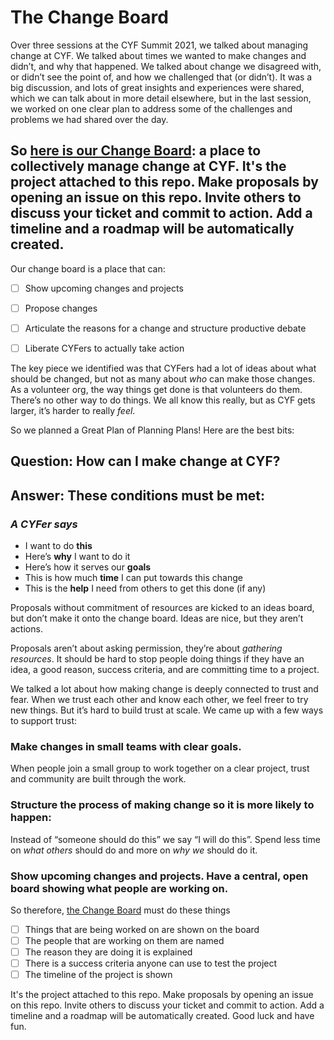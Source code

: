 # The Change Board

Over three sessions at the CYF Summit 2021, we talked about managing change at CYF. We talked about times we wanted to make changes and didn’t, and why that happened. We talked about change we disagreed with, or didn’t see the point of, and how we challenged that (or didn’t). It was a big discussion, and lots of great insights and experiences were shared, which we can talk about in more detail elsewhere, but in the last session, we worked on one clear plan to address some of the challenges and problems we had shared over the day.

## So [here is our Change Board](https://github.com/orgs/CodeYourFuture/projects/67): a place to collectively manage change at CYF. It's the project attached to this repo. Make proposals by opening an issue on this repo. Invite others to discuss your ticket and commit to action. Add a timeline and a roadmap will be automatically created.

Our change board is a place that can:

- [ ] Show upcoming changes and projects
- [ ] Propose changes
- [ ] Articulate the reasons for a change and structure productive debate
- [ ] Liberate CYFers to actually take action


The key piece we identified was that CYFers had a lot of ideas about what should be changed, but not as many about _who_ can make those changes. As a volunteer org, the way things get done is that volunteers do them. There’s no other way to do things. We all know this really, but as CYF gets larger, it’s harder to really _feel_. 

So we planned a Great Plan of Planning Plans! Here are the best bits:

## Question: How can I make change at CYF?
## Answer: These conditions must be met:

### _A CYFer says_

- I want to do **this**
- Here’s **why** I want to do it
- Here’s how it serves our **goals**
- This is how much **time** I can put towards this change
- This is the **help** I need from others to get this done (if any)

Proposals without commitment of resources are kicked to an ideas board, but don’t make it onto the change board. Ideas are nice, but they aren’t actions.

Proposals aren’t about asking permission, they’re about _gathering resources_. It should be hard to stop people doing things if they have an idea, a good reason, success criteria, and are committing time to a project.

We talked a lot about how making change is deeply connected to trust and fear. When we trust each other and know each other, we feel freer to try new things. But it’s hard to build trust at scale. We came up with a few ways to support trust:

### Make changes in small teams with clear goals.
When people join a small group to work together on a clear project, trust and community are built through the work.

### Structure the process of making change so it is more likely to happen: 
Instead of “someone should do this” we say “I will do this”.
Spend less time on _what others_ should do and more on _why we_ should do it.

### Show upcoming changes and projects. Have a central, open board showing what people are working on.
So therefore, [the Change Board](https://github.com/orgs/CodeYourFuture/projects/67) must do these things

- [ ] Things that are being worked on are shown on the board
- [ ] The people that are working on them are named
- [ ] The reason they are doing it is explained
- [ ] There is a success criteria anyone can use to test the project
- [ ] The timeline of the project is shown

It's the project attached to this repo. Make proposals by opening an issue on this repo. Invite others to discuss your ticket and commit to action. Add a timeline and a roadmap will be automatically created. Good luck and have fun.

